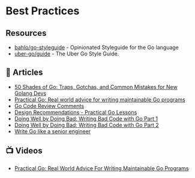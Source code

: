 # Best Practices

## Resources
- [bahlo/go-styleguide](https://github.com/bahlo/go-styleguide) - Opinionated Styleguide for the Go language
- [uber-go/guide](https://github.com/uber-go/guide/blob/master/style.md) - The Uber Go Style Guide.

## 📕 Articles
- [50 Shades of Go: Traps, Gotchas, and Common Mistakes for New Golang Devs](http://devs.cloudimmunity.com/gotchas-and-common-mistakes-in-go-golang/index.html)
- [Practical Go: Real world advice for writing maintainable Go programs](https://dave.cheney.net/practical-go/presentations/gophercon-israel.html)
- [Go Code Review Comments](https://github.com/golang/go/wiki/CodeReviewComments)
- [Design Recommendations - Practical Go Lessons](https://www.practical-go-lessons.com/chap-40-design-recommendations)
- [Doing Well by Doing Bad: Writing Bad Code with Go Part 1](https://medium.com/capital-one-tech/doing-well-by-doing-bad-writing-bad-code-with-go-part-1-2dbb96ce079a)
- [Doing Well by Doing Bad: Writing Bad Code with Go Part 2](https://medium.com/capital-one-tech/doing-well-by-doing-bad-writing-bad-code-with-go-part-2-e270d305c9f7)
- [Write Go like a senior engineer](https://levelup.gitconnected.com/write-go-like-a-senior-engineer-eee7f03a1883)

## 📺 Videos
- [Practical Go: Real World Advice For Writing Maintainable Go Programs](https://www.youtube.com/watch?v=EXrEd1-GZR0)